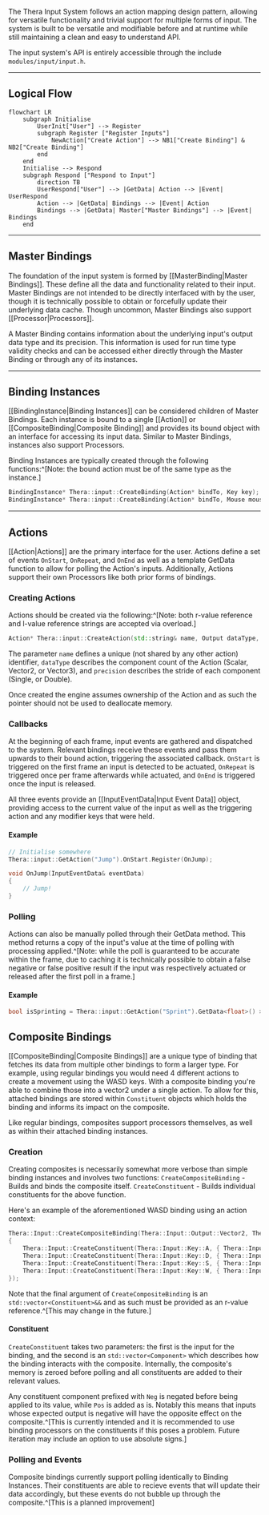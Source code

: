 The Thera Input System follows an action mapping design pattern, allowing for versatile functionality and trivial support for multiple forms of input. The system is built to be versatile and modifiable before and at runtime while still maintaining a clean and easy to understand API.

The input system's API is entirely accessible through the include `modules/input/input.h`.

---
## Logical Flow
```mermaid
flowchart LR
	subgraph Initialise
		UserInit["User"] --> Register
		subgraph Register ["Register Inputs"]
			NewAction["Create Action"] --> NB1["Create Binding"] & NB2["Create Binding"]
		end
	end
	Initialise --> Respond
	subgraph Respond ["Respond to Input"]
		direction TB
		UserRespond["User"] --> |GetData| Action --> |Event| UserRespond
		Action --> |GetData| Bindings --> |Event| Action
		Bindings --> |GetData| Master["Master Bindings"] --> |Event| Bindings
	end
```

---
## Master Bindings
The foundation of the input system is formed by [[MasterBinding|Master Bindings]]. These define all the data and functionality related to their input. Master Bindings are not intended to be directly interfaced with by the user, though it is technically possible to obtain or forcefully update their underlying data cache. Though uncommon, Master Bindings also support [[Processor|Processors]].

A Master Binding contains information about the underlying input's output data type and its precision. This information is used for run time type validity checks and can be accessed either directly through the Master Binding or through any of its instances.

---
## Binding Instances
[[BindingInstance|Binding Instances]] can be considered children of Master Bindings. Each instance is bound to a single [[Action]] or [[CompositeBinding|Composite Binding]] and provides its bound object with an interface for accessing its input data. Similar to Master Bindings, instances also support Processors.

Binding Instances are typically created through the following functions:^[Note: the bound action must be of the same type as the instance.]
```cpp
BindingInstance* Thera::input::CreateBinding(Action* bindTo, Key key);
BindingInstance* Thera::input::CreateBinding(Action* bindTo, Mouse mouse);
```

---
## Actions
[[Action|Actions]] are the primary interface for the user. Actions define a set of events `OnStart`, `OnRepeat`, and `OnEnd` as well as a template GetData function to allow for polling the Action's inputs. Additionally, Actions support their own Processors like both prior forms of bindings.

### Creating Actions
Actions should be created via the following:^[Note: both r-value reference and l-value reference strings are accepted via overload.]
```cpp
Action* Thera::input::CreateAction(std::string& name, Output dataType, Precision precision = Precision::Double);
```
The parameter `name` defines a unique (not shared by any other action) identifier, `dataType` describes the component count of the Action (Scalar, Vector2, or Vector3), and `precision` describes the stride of each component (Single, or Double).

Once created the engine assumes ownership of the Action and as such the pointer should not be used to deallocate memory.

### Callbacks
At the beginning of each frame, input events are gathered and dispatched to the system. Relevant bindings receive these events and pass them upwards to their bound action, triggering the associated callback. `OnStart` is triggered on the first frame an input is detected to be actuated, `OnRepeat` is triggered once per frame afterwards while actuated, and `OnEnd` is triggered once the input is released.

All three events provide an [[InputEventData|Input Event Data]] object, providing access to the current value of the input as well as the triggering action and any modifier keys that were held.

#### Example
```cpp
// Initialise somewhere
Thera::input::GetAction("Jump").OnStart.Register(OnJump);

void OnJump(InputEventData& eventData)
{
	// Jump!
}
```

### Polling
Actions can also be manually polled through their GetData method. This method returns a copy of the input's value at the time of polling with processing applied.^[Note: while the poll is guaranteed to be accurate within the frame, due to caching it is technically possible to obtain a false negative or false positive result if the input was respectively actuated or released after the first poll in a frame.]
#### Example
```cpp
bool isSprinting = Thera::input::GetAction("Sprint").GetData<float>() > 0;
```

## Composite Bindings
[[CompositeBinding|Composite Bindings]] are a unique type of binding that fetches its data from multiple other bindings to form a larger type. For example, using regular bindings you would need 4 different actions to create a movement using the WASD keys. With a composite binding you're able to combine those into a vector2 under a single action. To allow for this, attached bindings are stored within `Constituent` objects which holds the binding and informs its impact on the composite. 

Like regular bindings, composites support processors themselves, as well as within their attached binding instances.

### Creation
Creating composites is necessarily somewhat more verbose than simple binding instances and involves two functions:
`CreateCompositeBinding` - Builds and binds the composite itself.
`CreateConstituent` - Builds individual constituents for the above function.

Here's an example of the aforementioned WASD binding using an action context:
```cpp
Thera::Input::CreateCompositeBinding(Thera::Input::Output::Vector2, Thera::Input::Precision::Single,
{
	Thera::Input::CreateConstituent(Thera::Input::Key::A, { Thera::Input::Component::NegX }),
	Thera::Input::CreateConstituent(Thera::Input::Key::D, { Thera::Input::Component::PosX }),
	Thera::Input::CreateConstituent(Thera::Input::Key::S, { Thera::Input::Component::NegY }),
	Thera::Input::CreateConstituent(Thera::Input::Key::W, { Thera::Input::Component::PosY })
});
```

Note that the final argument of `CreateCompositeBinding` is an `std::vector<Constituent>&&` and as such must be provided as an r-value reference.^[This may change in the future.]

#### Constituent
`CreateConstituent` takes two parameters: the first is the input for the binding, and the second is an `std::vector<Component>` which describes how the binding interacts with the composite. Internally, the composite's memory is zeroed before polling and all constituents are added to their relevant values.

Any constituent component prefixed with `Neg`  is negated before being applied to its value, while `Pos` is added as is. Notably this means that inputs whose expected output is negative will have the opposite effect on the composite.^[This is currently intended and it is recommended to use binding processors on the constituents if this poses a problem. Future iteration may include an option to use absolute signs.]

### Polling and Events
Composite bindings currently support polling identically to Binding Instances. Their constituents are able to recieve events that will update their data accordingly, but these events do not bubble up through the composite.^[This is a planned improvement]